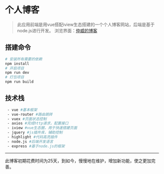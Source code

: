 # 个人博客

> 此应用前端是用vue搭配iview生态搭建的一个个人博客网站，后端是基于node.js进行开发。
> 浏览界面：[仲威的博客](https://blogme.top)

## 搭建命令
``` bash
# 安装所有需要的依赖
npm install
# 开启项目
npm run dev
# 打包项目 
npm run build
```
## 技术栈

``` bash
 - vue #基本框架
 - vue-router #路由跳转
 - vuex #页面状态控制
 - axios #完成http请求，配置接口
 - iview #vue生态圈，用于快速搭建页面
 - jquery #js插件库，辅助控制
 - highlight #代码高亮插件
 - node.js #后端开发语言
 - express #基于node.js的框架
```
---

此博客初期花费时间为25天，到如今，慢慢地在维护，增加新功能，使之更加完善。

